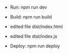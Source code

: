 - Run: npm run dev

- Build: npm run build

- edited file dist/index.html
- edited file dist/index.js

- Deploy: npm run deploy